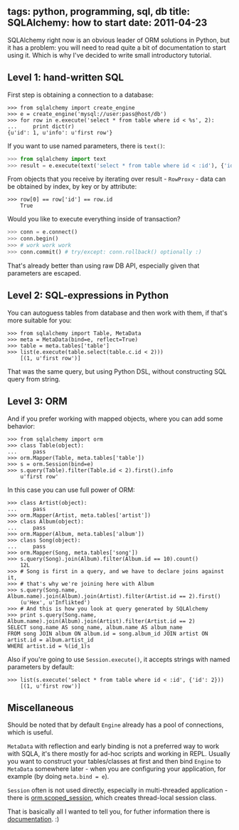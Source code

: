 tags: python, programming, sql, db
title:  SQLAlchemy: how to start
date: 2011-04-23
----

SQLAlchemy right now is an obvious leader of ORM solutions in Python,
but it has a problem: you will need to read quite a bit of documentation
to start using it. Which is why I've decided to write small introductory
tutorial.

Level 1: hand-written SQL
-------------------------

First step is obtaining a connection to a database:

    >>> from sqlalchemy import create_engine
    >>> e = create_engine('mysql://user:pass@host/db')
    >>> for row in e.execute('select * from table where id < %s', 2):
    ...     print dict(r)
    {u'id': 1, u'info': u'first row'}

If you want to use named parameters, there is `text()`:

```python
>>> from sqlalchemy import text
>>> result = e.execute(text('select * from table where id < :id'), {'id': 2})
```

From objects that you receive by iterating over result - `RowProxy` -
data can be obtained by index, by key or by attribute:

    >>> row[0] == row['id'] == row.id
        True

Would you like to execute everything inside of transaction?

```python
>>> conn = e.connect()
>>> conn.begin()
>>> # work work work
>>> conn.commit() # try/except: conn.rollback() optionally :)
```

That's already better than using raw DB API, especially given that
parameters are escaped.

Level 2: SQL-expressions in Python
----------------------------------

You can autoguess tables from database and then work with them, if
that's more suitable for you:

    >>> from sqlalchemy import Table, MetaData
    >>> meta = MetaData(bind=e, reflect=True)
    >>> table = meta.tables['table']
    >>> list(e.execute(table.select(table.c.id < 2)))
        [(1, u'first row')]

That was the same query, but using Python DSL, without constructing SQL query
from string.

Level 3: ORM
------------

And if you prefer working with mapped objects, where you can add some
behavior:

    >>> from sqlalchemy import orm
    >>> class Table(object):
    ...     pass
    >>> orm.Mapper(Table, meta.tables['table'])
    >>> s = orm.Session(bind=e)
    >>> s.query(Table).filter(Table.id < 2).first().info
        u'first row'

In this case you can use full power of ORM:

    >>> class Artist(object):
    ...     pass
    >>> orm.Mapper(Artist, meta.tables['artist'])
    >>> class Album(object):
    ...     pass
    >>> orm.Mapper(Album, meta.tables['album'])
    >>> class Song(object):
    ...     pass
    >>> orm.Mapper(Song, meta.tables['song'])
    >>> s.query(Song).join(Album).filter(Album.id == 10).count()
        12L
    >>> # Song is first in a query, and we have to declare joins against it,
    >>> # that's why we're joining here with Album
    >>> s.query(Song.name, Album.name).join(Album).join(Artist).filter(Artist.id == 2).first()
        (u'Hex', u'Inflikted')
    >>> # And this is how you look at query generated by SQLAlchemy
    >>> print s.query(Song.name, Album.name).join(Album).join(Artist).filter(Artist.id == 2)
    SELECT song.name AS song_name, album.name AS album_name
    FROM song JOIN album ON album.id = song.album_id JOIN artist ON artist.id = album.artist_id
    WHERE artist.id = %(id_1)s

Also if you're going to use `Session.execute()`, it accepts strings with
named parameters by default:

    >>> list(s.execute('select * from table where id < :id', {'id': 2}))
        [(1, u'first row')]

Miscellaneous
-------------

Should be noted that by default `Engine` already has a pool of
connections, which is useful.

`MetaData` with reflection and early binding is not a preferred way to
work with SQLA, it's there mostly for ad-hoc scripts and working in
REPL. Usually you want to construct your tables/classes at first and
then bind `Engine` to `MetaData` somewhere later - when you are
configuring your application, for example (by doing `meta.bind = e`).

`Session` often is not used directly, especially in multi-threaded
application - there is [orm.scoped_session][1], which creates
thread-local session class.

That is basically all I wanted to tell you, for futher information there
is [documentation](http://www.sqlalchemy.org/docs/). :)

[1]: http://www.sqlalchemy.org/docs/orm/session.html?highlight=scoped_session#sqlalchemy.orm.scoped_session
